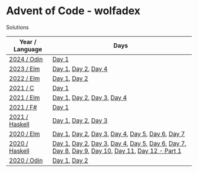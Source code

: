 # Advent of Code - wolfadex

Solutions

| Year / Language                       | Days                                                                                                                                                                                                                                                                                                                                                                                                                                                                                                                                           |
| ------------------------------------- | ---------------------------------------------------------------------------------------------------------------------------------------------------------------------------------------------------------------------------------------------------------------------------------------------------------------------------------------------------------------------------------------------------------------------------------------------------------------------------------------------------------------------------------------------- |
| [2024 / Odin](./2024/lang-odin)       | [Day 1](./2024/lang-odin/src/day01/main.odin)                                                                                                                                                                                                                                                                                                                                                                                                                                                                                                  |
| [2023 / Elm](./2023/lang-elm)         | [Day 1](./2023/lang-elm/src/Day01.elm), [Day 2](./2023/lang-elm/src/Day02.elm), [Day 4](./2023/lang-elm/src/Day04.elm)                                                                                                                                                                                                                                                                                                                                                                                                                         |
| [2022 / Elm](./2022/lang-elm)         | [Day 1](./2022/lang-elm/src/Day01.elm), [Day 2](./2022/lang-elm/src/Day02.elm)                                                                                                                                                                                                                                                                                                                                                                                                                                                                 |
| [2021 / C](./2021/lang-c)             | [Day 1](./2021/lang-c/day01.c)                                                                                                                                                                                                                                                                                                                                                                                                                                                                                                                 |
| [2021 / Elm](./2021/lang-elm)         | [Day 1](./2021/lang-elm/src/Day01.elm), [Day 2](./2021/lang-elm/src/Day02.elm), [Day 3](./2021/lang-elm/src/Day03.elm), [Day 4](./2021/lang-elm/src/Day04.elm)                                                                                                                                                                                                                                                                                                                                                                                 |
| [2021 / F#](./2021/lang-fsharp)       | [Day 1](./2021/lang-fsharp/day01/Program.fs)                                                                                                                                                                                                                                                                                                                                                                                                                                                                                                   |
| [2021 / Haskell](./2021/lang-haskell) | [Day 1](./2021/lang-haskell/app/Day01.hs), [Day 2](./2021/lang-haskell/app/Day02.hs), [Day 3](./2021/lang-haskell/app/Day03.hs)                                                                                                                                                                                                                                                                                                                                                                                                                |
| [2020 / Elm](./2020/lang-elm)         | [Day 1](./2020/lang-elm/src/Day01.elm), [Day 2](./2020/lang-elm/src/Day02.elm), [Day 3](./2020/lang-elm/src/Day03.elm), [Day 4](./2020/lang-elm/src/Day04.elm), [Day 5](./2020/lang-elm/src/Day05.elm), [Day 6](./2020/lang-elm/src/Day06.elm), [Day 7](./2020/lang-elm/src/Day07.elm)                                                                                                                                                                                                                                                         |
| [2020 / Haskell](./2020/lang-haskell) | [Day 1](./2020/lang-haskell/src/Day01.hs), [Day 2](./2020/lang-haskell/src/Day02.hs), [Day 3](./2020/lang-haskell/src/Day03.hs), [Day 4](./2020/lang-haskell/src/Day04.hs), [Day 5](./2020/lang-haskell/src/Day05.hs), [Day 6](./2020/lang-haskell/src/Day06.hs), [Day 7](./2020/lang-haskell/src/Day07.hs), [Day 8](./2020/lang-haskell/src/Day08.hs), [Day 9](./2020/lang-haskell/src/Day09.hs), [Day 10](./2020/lang-haskell/src/Day10.hs), [Day 11](./2020/lang-haskell/src/Day11.hs), [Day 12 - Part 1](./2020/lang-haskell/src/Day12.hs) |
| [2020 / Odin](./2020/lang-odin)       | [Day 1](./2020/lang-odin/day01.odin), [Day 2](./2020/lang-odin/day02.odin)                                                                                                                                                                                                                                                                                                                                                                                                                                                                     |
